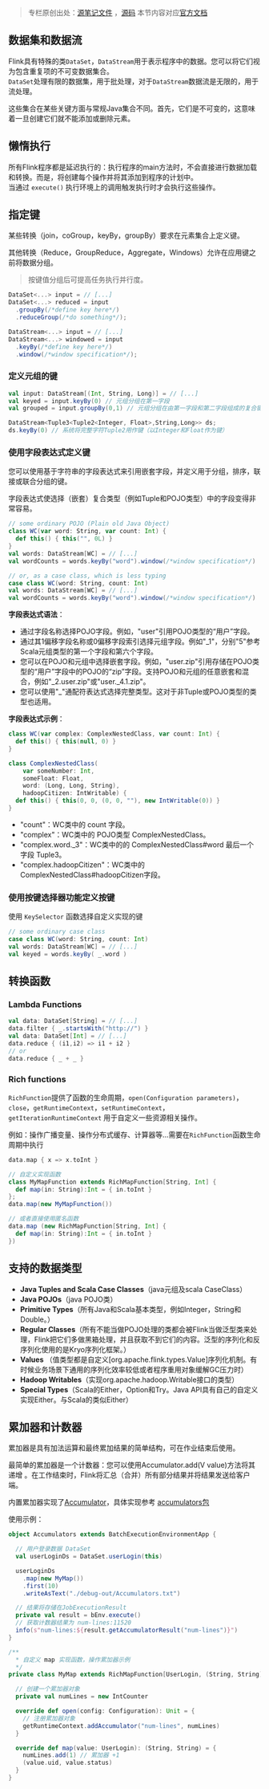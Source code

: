    
>专栏原创出处：[源笔记文件](https://github.com/GourdErwa/review-notes/tree/master/framework/flink-basis) ，[源码](https://github.com/GourdErwa/flink-advanced)
本节内容对应[官方文档](https://ci.apache.org/projects/flink/flink-docs-release-1.9/dev/api_concepts.html)  

## 数据集和数据流
Flink具有特殊的类`DataSet`，`DataStream`用于表示程序中的数据。您可以将它们视为包含重复项的不可变数据集合。  
`DataSet`处理有限的数据集，用于批处理，对于`DataStream`数据流是无限的，用于流处理。

这些集合在某些关键方面与常规Java集合不同。首先，它们是不可变的，这意味着一旦创建它们就不能添加或删除元素。

## 懒惰执行
所有Flink程序都是延迟执行的：执行程序的main方法时，不会直接进行数据加载和转换。而是，将创建每个操作并将其添加到程序的计划中。  
当通过 `execute()` 执行环境上的调用触发执行时才会执行这些操作。

## 指定键
某些转换（join，coGroup，keyBy，groupBy）要求在元素集合上定义键。

其他转换（Reduce，GroupReduce，Aggregate，Windows）允许在应用键之前将数据分组。

>按键值分组后可提高任务执行并行度。
```scala
DataSet<...> input = // [...]
DataSet<...> reduced = input
  .groupBy(/*define key here*/)
  .reduceGroup(/*do something*/);
```
```scala
DataStream<...> input = // [...]
DataStream<...> windowed = input
  .keyBy(/*define key here*/)
  .window(/*window specification*/);
```  
### 定义元组的键
```scala
val input: DataStream[(Int, String, Long)] = // [...]
val keyed = input.keyBy(0) // 元组分组在第一字段
val grouped = input.groupBy(0,1) // 元组分组在由第一字段和第二字段组成的复合键上
```  
```scala
DataStream<Tuple3<Tuple2<Integer, Float>,String,Long>> ds;
ds.keyBy(0) // 系统将完整字符Tuple2用作键（以Integer和Float作为键）
```
### 使用字段表达式定义键
您可以使用基于字符串的字段表达式来引用嵌套字段，并定义用于分组，排序，联接或联合分组的键。

字段表达式使选择（嵌套）复合类型（例如Tuple和POJO类型）中的字段变得非常容易。
```scala
// some ordinary POJO (Plain old Java Object)
class WC(var word: String, var count: Int) {
  def this() { this("", 0L) }
}
val words: DataStream[WC] = // [...]
val wordCounts = words.keyBy("word").window(/*window specification*/)

// or, as a case class, which is less typing
case class WC(word: String, count: Int)
val words: DataStream[WC] = // [...]
val wordCounts = words.keyBy("word").window(/*window specification*/)
```

**字段表达式语法**：
- 通过字段名称选择POJO字段。例如，"user"引用POJO类型的“用户”字段。
- 通过其1偏移字段名称或0偏移字段索引选择元组字段。例如"_1"，分别"5"参考Scala元组类型的第一个字段和第六个字段。
- 您可以在POJO和元组中选择嵌套字段。例如，"user.zip"引用存储在POJO类型的“用户”字段中的POJO的“zip”字段。支持POJO和元组的任意嵌套和混合，例如"_2.user.zip"或"user._4.1.zip"。
- 您可以使用"_"通配符表达式选择完整类型。这对于非Tuple或POJO类型的类型也适用。

**字段表达式示例**：
```scala
class WC(var complex: ComplexNestedClass, var count: Int) {
  def this() { this(null, 0) }
}

class ComplexNestedClass(
    var someNumber: Int,
    someFloat: Float,
    word: (Long, Long, String),
    hadoopCitizen: IntWritable) {
  def this() { this(0, 0, (0, 0, ""), new IntWritable(0)) }
}
```
- "count"：WC类中的 count 字段。
- "complex"：WC类中的 POJO类型 ComplexNestedClass。
- "complex.word._3"：WC类中的的 ComplexNestedClass#word 最后一个字段 Tuple3。
- "complex.hadoopCitizen"：WC类中的 ComplexNestedClass#hadoopCitizen字段。

### 使用按键选择器功能定义按键
使用 `KeySelector` 函数选择自定义实现的键
```scala
// some ordinary case class
case class WC(word: String, count: Int)
val words: DataStream[WC] = // [...]
val keyed = words.keyBy( _.word )
```

## 转换函数
### Lambda Functions
```scala
val data: DataSet[String] = // [...]
data.filter { _.startsWith("http://") }
val data: DataSet[Int] = // [...]
data.reduce { (i1,i2) => i1 + i2 }
// or
data.reduce { _ + _ }
```
### Rich functions
`RichFunction`提供了函数的生命周期，`open(Configuration parameters)`，`close`，`getRuntimeContext`，`setRuntimeContext`，`getIterationRuntimeContext`
用于自定义一些资源相关操作。  

例如：操作广播变量、操作分布式缓存、计算器等...需要在`RichFunction`函数生命周期中执行
```scala
data.map { x => x.toInt }
```
```scala
// 自定义实现函数
class MyMapFunction extends RichMapFunction[String, Int] {
  def map(in: String):Int = { in.toInt }
};
data.map(new MyMapFunction())

// 或者直接使用匿名函数
data.map (new RichMapFunction[String, Int] {
  def map(in: String):Int = { in.toInt }
})
```

## 支持的数据类型
- **Java Tuples and Scala Case Classes**（java元组及scala CaseClass）
- **Java POJOs**（java POJO类）
- **Primitive Types**（所有Java和Scala基本类型，例如Integer，String和Double。）
- **Regular Classes**（所有不能当做POJO处理的类都会被Flink当做泛型类来处理，Flink把它们多做黑箱处理，并且获取不到它们的内容。泛型的序列化和反序列化使用的是Kryo序列化框架。）
- **Values** （值类型都是自定义[org.apache.flink.types.Value]序列化机制。有时候业务场景下通用的序列化效率较低或者程序重用对象缓解GC压力时）
- **Hadoop Writables**（实现org.apache.hadoop.Writable接口的类型）
- **Special Types**（Scala的Either，Option和Try。Java API具有自己的自定义实现Either。与Scala的类似Either）

## 累加器和计数器
累加器是具有加法运算和最终累加结果的简单结构，可在作业结束后使用。

最简单的累加器是一个计数器：您可以使用Accumulator.add(V value)方法将其递增 。在工作结束时，Flink将汇总（合并）所有部分结果并将结果发送给客户端。

内置累加器实现了[Accumulator](https://github.com/apache/flink/blob/master/flink-core/src/main/java/org/apache/flink/api/common/accumulators/Accumulator.java)，具体实现参考
[accumulators包](https://github.com/apache/flink/blob/master/flink-core/src/main/java/org/apache/flink/api/common/accumulators)

使用示例：
```scala
object Accumulators extends BatchExecutionEnvironmentApp {

  // 用户登录数据 DataSet
  val userLoginDs = DataSet.userLogin(this)

  userLoginDs
    .map(new MyMap())
    .first(10)
    .writeAsText("./debug-out/Accumulators.txt")

  // 结果将存储在JobExecutionResult
  private val result = bEnv.execute()
  // 获取计数器结果为 num-lines:11520
  info(s"num-lines:${result.getAccumulatorResult("num-lines")}")
}

/**
  * 自定义 map 实现函数，操作累加器示例
  */
private class MyMap extends RichMapFunction[UserLogin, (String, String)] {

  // 创建一个累加器对象
  private val numLines = new IntCounter

  override def open(config: Configuration): Unit = {
    // 注册累加器对象
    getRuntimeContext.addAccumulator("num-lines", numLines)
  }

  override def map(value: UserLogin): (String, String) = {
    numLines.add(1) // 累加器 +1
    (value.uid, value.status)
  }
}
```